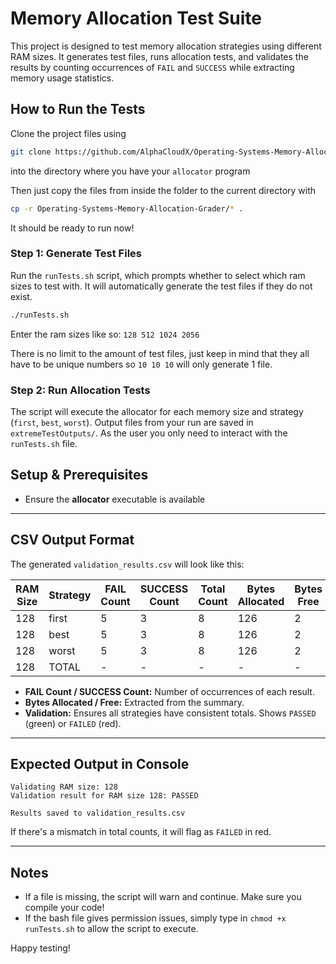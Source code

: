 # Memory Allocation Test Suite

This project is designed to test memory allocation strategies using different RAM sizes. It generates test files, runs allocation tests, and validates the results by counting occurrences of `FAIL` and `SUCCESS` while extracting memory usage statistics.

## **How to Run the Tests**

Clone the project files using
```bash
git clone https://github.com/AlphaCloudX/Operating-Systems-Memory-Allocation-Grader.git
```
into the directory where you have your `allocator` program


Then just copy the files from inside the folder to the current directory with
```bash
cp -r Operating-Systems-Memory-Allocation-Grader/* .
```

It should be ready to run now!

### **Step 1: Generate Test Files**
Run the `runTests.sh` script, which prompts whether to select which ram sizes to test with. It will automatically generate the test files if they do not exist.
```bash
./runTests.sh
```
Enter the ram sizes like so:
`128 512 1024 2056`

There is no limit to the amount of test files, just keep in mind that they all have to be unique numbers so `10 10 10` will only generate 1 file.

### **Step 2: Run Allocation Tests**
The script will execute the allocator for each memory size and strategy (`first`, `best`, `worst`). Output files from your run are saved in `extremeTestOutputs/`.
As the user you only need to interact with the `runTests.sh` file.

## **Setup & Prerequisites**
- Ensure the **allocator** executable is available

---

## **CSV Output Format**
The generated `validation_results.csv` will look like this:

| RAM Size | Strategy | FAIL Count | SUCCESS Count | Total Count | Bytes Allocated | Bytes Free | Validation |
|----------|------------|------------|--------------|------------|----------------|------------|------------|
| 128      | first      | 5          | 3            | 8          | 126            | 2          |            |
| 128      | best       | 5          | 3            | 8          | 126            | 2          |            |
| 128      | worst      | 5          | 3            | 8          | 126            | 2          |            |
| 128      | TOTAL      | -          | -            | -          | -              | -          | PASSED     |

- **FAIL Count / SUCCESS Count:** Number of occurrences of each result.
- **Bytes Allocated / Free:** Extracted from the summary.
- **Validation:** Ensures all strategies have consistent totals. Shows `PASSED` (green) or `FAILED` (red).

---

## **Expected Output in Console**
```
Validating RAM size: 128
Validation result for RAM size 128: PASSED

Results saved to validation_results.csv
```
If there's a mismatch in total counts, it will flag as `FAILED` in red.

---

## **Notes**
- If a file is missing, the script will warn and continue. Make sure you compile your code!
- If the bash file gives permission issues, simply type in `chmod +x runTests.sh` to allow the script to execute.


Happy testing!

